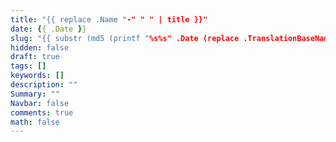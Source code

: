 ```yaml
---
title: "{{ replace .Name "-" " " | title }}"
date: {{ .Date }}
slug: "{{ substr (md5 (printf "%s%s" .Date (replace .TranslationBaseName "-" " " | title))) 4 8 }}"
hidden: false
draft: true
tags: []
keywords: []
description: ""
Summary: ""
Navbar: false
comments: true
math: false
---
```




<!--more-->


